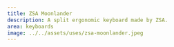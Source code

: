 ```yaml
---
title: ZSA Moonlander
description: A split ergonomic keyboard made by ZSA.
area: keyboards
image: ../../assets/uses/zsa-moonlander.jpeg
---
```

